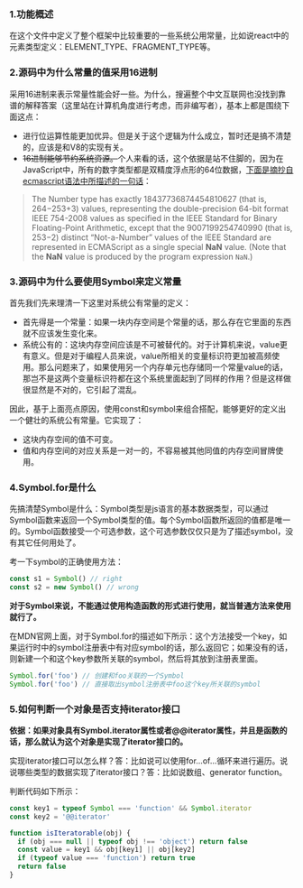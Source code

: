 ### 1.功能概述

在这个文件中定义了整个框架中比较重要的一些系统公用常量，比如说react中的元素类型定义：ELEMENT_TYPE、FRAGMENT_TYPE等。



### 2.源码中为什么常量的值采用16进制

采用16进制来表示常量性能会好一些。为什么，搜遍整个中文互联网也没找到靠谱的解释答案（这里站在计算机角度进行考虑，而非编写者），基本上都是围绕下面这点：

+ 进行位运算性能更加优异。但是关于这个逻辑为什么成立，暂时还是搞不清楚的，应该是和V8的实现有关。
+ ~~16进制能够节约系统资源。~~个人来看的话，这个依据是站不住脚的，因为在JavaScript中，所有的数字类型都是双精度浮点形的64位数据，[下面是摘抄自ecmascript语法中所描述的一句话](http://www.ecma-international.org/ecma-262/6.0/#sec-terms-and-definitions-number-value)：

> The Number type has exactly 18437736874454810627 (that is, 264−253+3) values, representing the double-precision 64-bit format IEEE 754-2008 values as specified in the IEEE Standard for Binary Floating-Point Arithmetic, except that the 9007199254740990 (that is, 253−2) distinct “Not-a-Number” values of the IEEE Standard are represented in ECMAScript as a single special **NaN** value. (Note that the **NaN** value is produced by the program expression `NaN`.)



### 3.源码中为什么要使用Symbol来定义常量

首先我们先来理清一下这里对系统公有常量的定义：

+ 首先得是一个常量：如果一块内存空间是个常量的话，那么存在它里面的东西就不应该发生变化来。
+ 系统公有的：这块内存空间应该是不可被替代的。对于计算机来说，value更有意义。但是对于编程人员来说，value所相关的变量标识符更加被高频使用。那么问题来了，如果使用另一个内存单元也存储同一个常量value的话，那岂不是这两个变量标识符都在这个系统里面起到了同样的作用？但是这样做很显然是不对的，它引起了混乱。

因此，基于上面亮点原因，使用const和symbol来组合搭配，能够更好的定义出一个健壮的系统公有常量。它实现了：

+ 这块内存空间的值不可变。
+ 值和内存空间的对应关系是一对一的，不容易被其他同值的内存空间冒牌使用。



### 4.Symbol.for是什么

先搞清楚Symbol是什么：Symbol类型是js语言的基本数据类型，可以通过Symbol函数来返回一个Symbol类型的值。每个Symbol函数所返回的值都是唯一的。Symbol函数接受一个可选参数，这个可选参数仅仅只是为了描述symbol，没有其它任何用处了。

考一下symbol的正确使用方法：

```javascript
const s1 = Symbol() // right
const s2 = new Symbol() // wrong
```

**对于Symbol来说，不能通过使用构造函数的形式进行使用，就当普通方法来使用就行了。**

在MDN官网上面，对于Symbol.for的描述如下所示：这个方法接受一个key，如果运行时中的symbol注册表中有对应symbol的话，那么返回它；如果没有的话，则新建一个和这个key参数所关联的symbol，然后将其放到注册表里面。

```javascript
Symbol.for('foo') // 创建和foo关联的一个Symbol
Symbol.for('foo') // 直接取出symbol注册表中foo这个key所关联的symbol
```



### 5.如何判断一个对象是否支持iterator接口

**依据：如果对象具有Symbol.iterator属性或者@@iterator属性，并且是函数的话，那么就认为这个对象是实现了iterator接口的。**

实现iterator接口可以怎么样？答：比如说可以使用for...of...循环来进行遍历。说说哪些类型的数据实现了iterator接口？答：比如说数组、generator function。

判断代码如下所示：

```javascript
const key1 = typeof Symbol === 'function' && Symbol.iterator
const key2 = '@@iterator'

function isIteratorable(obj) {
  if (obj === null || typeof obj !== 'object') return false
  const value = key1 && obj[key1] || obj[key2]
  if (typeof value === 'function') return true
  return false
}
```


